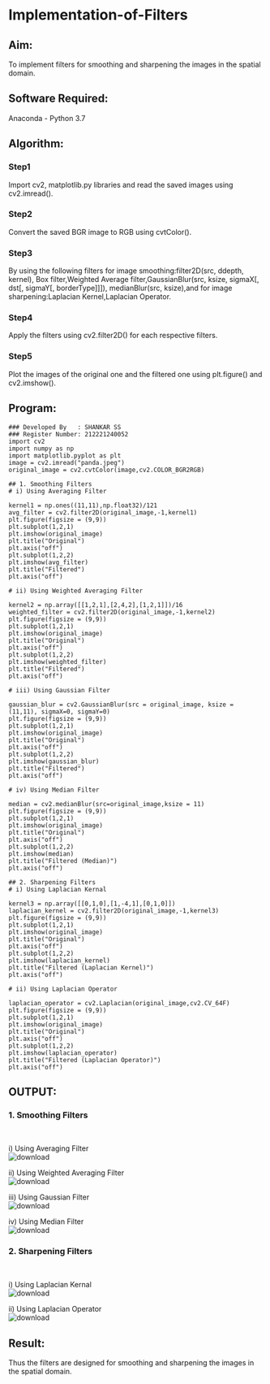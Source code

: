 # Implementation-of-Filters
## Aim:
To implement filters for smoothing and sharpening the images in the spatial domain.

## Software Required:
Anaconda - Python 3.7

## Algorithm:
### Step1
Import cv2, matplotlib.py libraries and read the saved images using cv2.imread().

### Step2
Convert the saved BGR image to RGB using cvtColor().

### Step3
By using the following filters for image smoothing:filter2D(src, ddepth, kernel), Box filter,Weighted Average filter,GaussianBlur(src, ksize, sigmaX[, dst[, sigmaY[, borderType]]]), medianBlur(src, ksize),and for image sharpening:Laplacian Kernel,Laplacian Operator. 

### Step4
Apply the filters using cv2.filter2D() for each respective filters.

### Step5
Plot the images of the original one and the filtered one using plt.figure() and cv2.imshow().

## Program:
```
### Developed By   : SHANKAR SS
### Register Number: 212221240052
import cv2
import numpy as np
import matplotlib.pyplot as plt
image = cv2.imread("panda.jpeg")
original_image = cv2.cvtColor(image,cv2.COLOR_BGR2RGB)

## 1. Smoothing Filters
# i) Using Averaging Filter

kernel1 = np.ones((11,11),np.float32)/121
avg_filter = cv2.filter2D(original_image,-1,kernel1)
plt.figure(figsize = (9,9))
plt.subplot(1,2,1)
plt.imshow(original_image)
plt.title("Original")
plt.axis("off")
plt.subplot(1,2,2)
plt.imshow(avg_filter)
plt.title("Filtered")
plt.axis("off")

# ii) Using Weighted Averaging Filter

kernel2 = np.array([[1,2,1],[2,4,2],[1,2,1]])/16
weighted_filter = cv2.filter2D(original_image,-1,kernel2)
plt.figure(figsize = (9,9))
plt.subplot(1,2,1)
plt.imshow(original_image)
plt.title("Original")
plt.axis("off")
plt.subplot(1,2,2)
plt.imshow(weighted_filter)
plt.title("Filtered")
plt.axis("off")

# iii) Using Gaussian Filter

gaussian_blur = cv2.GaussianBlur(src = original_image, ksize = (11,11), sigmaX=0, sigmaY=0)
plt.figure(figsize = (9,9))
plt.subplot(1,2,1)
plt.imshow(original_image)
plt.title("Original")
plt.axis("off")
plt.subplot(1,2,2)
plt.imshow(gaussian_blur)
plt.title("Filtered")
plt.axis("off")

# iv) Using Median Filter

median = cv2.medianBlur(src=original_image,ksize = 11)
plt.figure(figsize = (9,9))
plt.subplot(1,2,1)
plt.imshow(original_image)
plt.title("Original")
plt.axis("off")
plt.subplot(1,2,2)
plt.imshow(median)
plt.title("Filtered (Median)")
plt.axis("off")

## 2. Sharpening Filters
# i) Using Laplacian Kernal

kernel3 = np.array([[0,1,0],[1,-4,1],[0,1,0]])
laplacian_kernel = cv2.filter2D(original_image,-1,kernel3)
plt.figure(figsize = (9,9))
plt.subplot(1,2,1)
plt.imshow(original_image)
plt.title("Original")
plt.axis("off")
plt.subplot(1,2,2)
plt.imshow(laplacian_kernel)
plt.title("Filtered (Laplacian Kernel)")
plt.axis("off")

# ii) Using Laplacian Operator

laplacian_operator = cv2.Laplacian(original_image,cv2.CV_64F)
plt.figure(figsize = (9,9))
plt.subplot(1,2,1)
plt.imshow(original_image)
plt.title("Original")
plt.axis("off")
plt.subplot(1,2,2)
plt.imshow(laplacian_operator)
plt.title("Filtered (Laplacian Operator)")
plt.axis("off")
```

## OUTPUT:
### 1. Smoothing Filters
</br>

i) Using Averaging Filter
</br>
![download](https://user-images.githubusercontent.com/93978702/169313769-f000f3d7-86ce-47d8-a566-9f603e60ef21.png)
</br>

ii) Using Weighted Averaging Filter
</br>
![download](https://user-images.githubusercontent.com/93978702/169313833-72f66ff4-0c0e-4867-8242-6c55f9c8aa87.png)
</br>

iii) Using Gaussian Filter
</br>
![download](https://user-images.githubusercontent.com/93978702/169313886-6cb6c849-c29a-4ada-aeef-f928253c03d4.png)
</br>

iv) Using Median Filter
</br>
![download](https://user-images.githubusercontent.com/93978702/169313933-ac83d9b5-e9f7-4fc7-9dc1-ad0f0f11b09d.png)
</br>

### 2. Sharpening Filters
</br>

i) Using Laplacian Kernal
</br>
![download](https://user-images.githubusercontent.com/93978702/169313971-cbff3600-bb3b-4d68-a7f3-06bf76801957.png)
</br>


ii) Using Laplacian Operator
</br>
![download](https://user-images.githubusercontent.com/93978702/169314092-72938ac3-0e1c-41f8-ae74-df93cda6ff22.png)
</br>

## Result:
Thus the filters are designed for smoothing and sharpening the images in the spatial domain.
